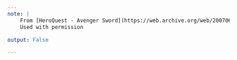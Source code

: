 ```yaml
---
note: |
    From [HeroQuest - Avenger Sword](https://web.archive.org/web/20070621235520/http://groningen.bio.ucalgary.ca/~mjpushie/hq/)<br>
    Used with permission

output: False

---
```

